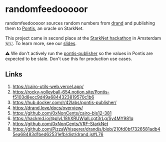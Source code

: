 # randomfeedooooor

randomfeedooooor sources random numbers from [drand](https://drand.love/) and publishing them to [Pontis](https://github.com/42labs/Pontis), an oracle on StarkNet.

This project came in second place at the [StarkNet hackathon](https://starknet.io/latest-updates/starknet-hackathon-amsterdam/) in Amsterdam 🇳🇱. To learn more, see our [slides](https://docs.google.com/presentation/d/1RE6nsiJ3ENVG9I3Rc7RAa0v59WdaJm3cu4JROf81bFo/edit?usp=sharing).

⚠️ We don't actively run the [pontis-publisher](https://github.com/randomfeedooooor/pontis-publisher) so the values in Pontis are expected to be stale. Don't use this for production use cases. 

## Links

1. <https://cairo-utils-web.vercel.app/>
1. <https://rocky-volleyball-654.notion.site/Pontis-f5103d8ecc9d49a6844323819570c1b6>
1. <https://hub.docker.com/r/42labs/pontis-publisher/>
1. <https://drand.love/docs/overview/>
1. <https://github.com/0xNonCents/cairo-bls12-381>
1. <https://hackmd.io/@plyL18hXRUWjalLcgt3rLg/Sy4MY981q>
1. <https://github.com/0xNonCents/VRF-StarkNet>
1. <https://github.com/PizzaWhisperer/drandjs/blob/210fd0bf7326581adb45ea68483d1bed62531efb/dist/drand.js#L76>
